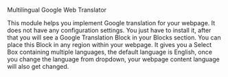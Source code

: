 ﻿Multilingual Google Web Translator

This module helps you implement Google translation for your webpage. It does not have any configuration settings. You just have to install it, after that you will see a Google Translation Block in your Blocks section. You can place this Block in any region within your webpage. It gives you a Select Box containing multiple languages, the default language is English, once you change the language from dropdown, your webpage content language will also get changed.
